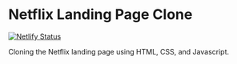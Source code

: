 # Netflix Landing Page Clone
[![Netlify Status](https://api.netlify.com/api/v1/badges/41b300e4-4e17-469f-b405-bd545b31de54/deploy-status)](https://app.netlify.com/sites/wonderful-swirles-82777c/deploys)

Cloning the Netflix landing page using HTML, CSS, and Javascript.